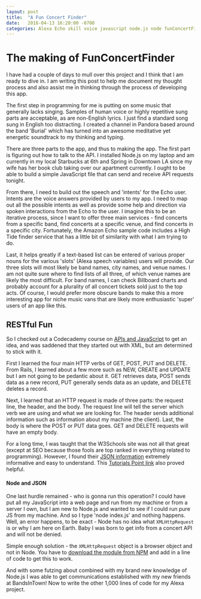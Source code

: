 ```yaml
---
layout: post
title:  "A Fun Concert Finder"
date:   2016-04-13 16:20:00 -0700
categories: Alexa Echo skill voice javascript node.js node funConcertFinder
---
```

# The making of FunConcertFinder
I have had a couple of days to mull over this project and I think that I am ready to dive in. I am writing this post to help me document my thought process and also assist me in thinking through the process of developing this app.

The first step in programming for me is putting on some music that generally lacks singing. Samples of human voice or highly repetitive sung parts are acceptable, as are non-English lyrics. I just find a standard song sung in English too distracting. I created a channel in Pandora based around the band 'Burial' which has turned into an awesome meditative yet energetic soundtrack to my thinking and typing.

There are three parts to the app, and thus to making the app. The first part is figuring out how to talk to the API. I installed Node.js on my laptop and am currently in my local Starbucks at 6th and Spring in Downtown LA since my wife has her book club taking over our apartment currently. I ought to be able to build a simple JavaScript file that can send and receive API requests tonight.

From there, I need to build out the speech and 'intents' for the Echo user. Intents are the voice answers provided by users to my app. I need to map out all the possible intents as well as provide some help and direction via spoken interactions from the Echo to the user. I imagine this to be an iterative process, since I want to offer three main services - find concerts from a specific band, find concerts at a specific venue, and find concerts in a specific city. Fortunately, the Amazon Echo sample code includes a High Tide finder service that has a little bit of similarity with what I am trying to do.

Last, it helps greatly if a text-based list can be entered of various proper nouns for the various 'slots' (Alexa speech variables) users will provide. Our three slots will most likely be band names, city names, and venue names. I am not quite sure where to find lists of all three, of which venue names are likely the most difficult. For band names, I can check Billboard charts and probably account for a plurality of all concert tickets sold just to the top acts. Of course, I would prefer more obscure bands to make this a more interesting app for niche music vans that are likely more enthusiastic 'super' users of an app like this.

## RESTful Fun
So I checked out a Codecademy course on [APIs and JavaScript](https://www.codecademy.com/courses/javascript-beginner-en-EID4t/1) to get an idea, and was saddened that they started out with XML, but am determined to stick with it.

First I learned the four main HTTP verbs of GET, POST, PUT and DELETE. From Rails, I learned about a few more such as NEW, CREATE and UPDATE but I am not going to be pedantic about it. GET retrieves data, POST sends data as a new record, PUT generally sends data as an update, and DELETE deletes a record.

Next, I learned that an HTTP request is made of three parts: the request line, the header, and the body. The request line will tell the server which verb we are using and what we are looking for. The header sends additional information such as information about my machine (the client). Last, the body is where the POST or PUT data goes. GET and DELETE requests will have an empty body.

For a long time, I was taught that the W3Schools site was not all that great (except at SEO because those fools are top ranked in everything related to programming). However, I found their [JSON information](http://www.w3schools.com/json/json_http.asp) extremely informative and easy to understand. This [Tutorials Point link](http://www.tutorialspoint.com/json/json_ajax_example.htm) also proved helpful.

#### Node and JSON
One last hurdle remained - who is gonna run this operation? I could have put all my JavaScript into a web page and run from my machine or from a server I own, but I am new to Node.js and wanted to see if I could run pure JS from my machine. And so I type 'node index.js' and nothing happens. Well, an error happens, to be exact - Node has no idea what `XMLHttpRequest` is or why I am here on Earth. Baby I was born to get info from a concert API and will not be denied.

Simple enough solution - the `XMLHttpRequest` object is a browser object and not in Node. You have to [download the module from NPM](https://www.npmjs.com/package/xmlhttprequest) and add in a line of code to get this to work.

And with some futzing about combined with my brand new knowledge of Node.js I was able to get communications established with my new friends at BandsInTown! Now to write the other 1,000 lines of code for my Alexa project.
